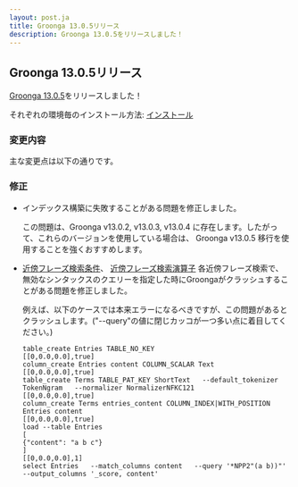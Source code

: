 ```yaml
---
layout: post.ja
title: Groonga 13.0.5リリース
description: Groonga 13.0.5をリリースしました！
---
```


## Groonga 13.0.5リリース

[Groonga 13.0.5](/ja/docs/news.html#release-13-0-5)をリリースしました！

それぞれの環境毎のインストール方法: [インストール](/ja/docs/install.html)

### 変更内容

主な変更点は以下の通りです。

### 修正

* インデックス構築に失敗することがある問題を修正しました。

  この問題は、Groonga v13.0.2, v13.0.3, v13.0.4 に存在します。したがって、これらのバージョンを使用している場合は、 Groonga v13.0.5 移行を使用することを強くおすすめします。

* [近傍フレーズ検索条件](/ja/docs/reference/grn_expr/query_syntax.html#query-syntax-near-phrase-search-condition)、 [近傍フレーズ検索演算子](/ja/docs/reference/grn_expr/script_syntax.html#script-syntax-near-phrase-search-operator) 各近傍フレーズ検索で、無効なシンタックスのクエリーを指定した時にGroongaがクラッシュすることがある問題を修正しました。

  例えば、以下のケースでは本来エラーになるべきですが、この問題があるとクラッシュします。("--query"の値に閉じカッコが一つ多い点に着目してください。)

  ```
  table_create Entries TABLE_NO_KEY
  [[0,0.0,0.0],true]
  column_create Entries content COLUMN_SCALAR Text
  [[0,0.0,0.0],true]
  table_create Terms TABLE_PAT_KEY ShortText   --default_tokenizer TokenNgram   --normalizer NormalizerNFKC121
  [[0,0.0,0.0],true]
  column_create Terms entries_content COLUMN_INDEX|WITH_POSITION Entries content
  [[0,0.0,0.0],true]
  load --table Entries
  [
  {"content": "a b c"}
  ]
  [[0,0.0,0.0],1]
  select Entries   --match_columns content   --query '*NPP2"(a b))"'   --output_columns '_score, content'
  ```
